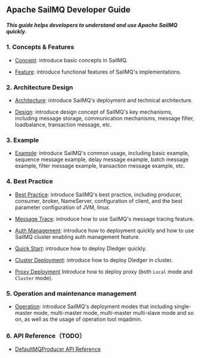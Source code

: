﻿Apache SailMQ Developer Guide
--------

##### This guide helps developers to understand and use Apache SailMQ quickly.

### 1. Concepts & Features

- [Concept](Concept.md): introduce basic concepts in SailMQ.

- [Feature](Feature.md): introduce functional features of SailMQ's implementations.


### 2. Architecture Design

- [Architecture](architecture.md): introduce SailMQ's deployment and technical architecture.

- [Design](design.md): introduce design concept of SailMQ's key mechanisms, including message storage, communication mechanisms, message filter, loadbalance, transaction message, etc.


### 3. Example

- [Example](SailMQ_Example.md): introduce SailMQ's common usage, including basic example, sequence message example, delay message example, batch message example, filter message example, transaction message example, etc.


### 4. Best Practice
- [Best Practice](best_practice.md): introduce SailMQ's best practice, including producer, consumer, broker, NameServer, configuration of client, and the best parameter configuration of JVM, linux.

- [Message Trace](msg_trace/user_guide.md): introduce how to use SailMQ's message tracing feature.

- [Auth Management](acl/Operations_ACL.md): introduce how to deployment quickly and how to use SailMQ cluster enabling auth management feature.

- [Quick Start](dledger/quick_start.md): introduce how to deploy Dledger quickly.

- [Cluster Deployment](dledger/deploy_guide.md): introduce how to deploy Dledger in cluster.

- [Proxy Deployment](proxy/deploy_guide.md)
  Introduce how to deploy proxy (both `Local` mode and `Cluster` mode).

### 5. Operation and maintenance management
- [Operation](operation.md): introduce SailMQ's deployment modes that including single-master mode, multi-master mode, multi-master multi-slave mode and so on, as well as the usage of operation tool mqadmin.


### 6. API Reference（TODO）

- [DefaultMQProducer API Reference](client/java/API_Reference_DefaultMQProducer.md)







